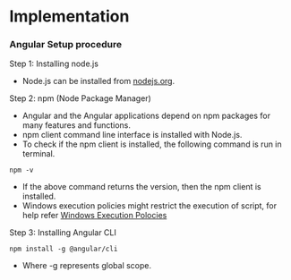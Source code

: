 # Implementation

### Angular Setup procedure

Step 1:  Installing node.js

- Node.js can be installed from [nodejs.org](https://nodejs.org/en/).

Step 2: npm (Node Package Manager)

- Angular and the Angular applications depend on npm packages for many features and functions.
- npm client command line interface is installed with Node.js.
- To check if the npm client is installed, the following command is run in terminal.

```properties
npm -v
```

- If the above command returns the version, then the npm client is installed.
- Windows execution policies might restrict the execution of script, for help refer [Windows Execution Polocies](https://learn.microsoft.com/en-us/powershell/module/microsoft.powershell.core/about/about_execution_policies?view=powershell-7.2)

Step 3: Installing Angular CLI

```properties
npm install -g @angular/cli
```

- Where -g represents global scope.

